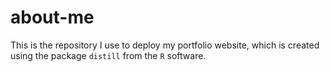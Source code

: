 # about-me

This is the repository I use to deploy my portfolio website, which is created using the package `distill` from the `R` software.

